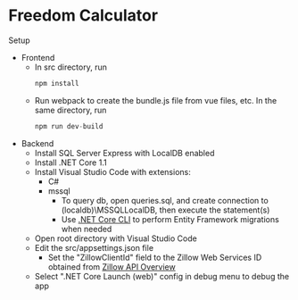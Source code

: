 # Freedom Calculator

Setup
* Frontend
  * In src directory, run 
    ```javascript
    npm install
    ```
  * Run webpack to create the bundle.js file from vue files, etc. In the same directory, run 
    ```javascript
    npm run dev-build
    ```
* Backend
  * Install SQL Server Express with LocalDB enabled
  * Install .NET Core 1.1
  * Install Visual Studio Code with extensions:
    * C#
    * mssql
      * To query db, open queries.sql, and create connection to (localdb)\\MSSQLLocalDB, then execute the statement(s)
      * Use [.NET Core CLI](https://docs.microsoft.com/en-us/ef/core/miscellaneous/cli/dotnet) to perform Entity Framework migrations when needed
  * Open root directory with Visual Studio Code
  * Edit the src/appsettings.json file
    * Set the "ZillowClientId" field to the Zillow Web Services ID obtained from [Zillow API Overview](http://www.zillow.com/howto/api/APIOverview.htm)
  * Select ".NET Core Launch (web)" config in debug menu to debug the app